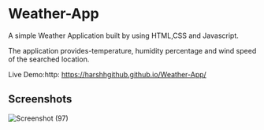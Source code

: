 # Weather-App
A simple Weather Application built by using HTML,CSS and Javascript.

The application provides-temperature, humidity percentage and wind speed of the searched location.

Live Demo:http: https://harshhgithub.github.io/Weather-App/

## Screenshots

![Screenshot (97)](https://github.com/harshhgithub/Weather-App/assets/133668600/e8420a48-1a29-482b-aed1-4684d3f0e31d)
